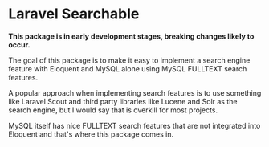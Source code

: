 # Laravel Searchable

**This package is in early development stages, breaking changes likely to occur.**

The goal of this package is to make it easy to implement a search engine feature 
with Eloquent and MySQL alone using MySQL FULLTEXT search features.

A popular approach when implementing search features is to use something like 
Laravel Scout and third party libraries like Lucene and Solr as the search engine, 
but I would say that is overkill for most projects.

MySQL itself has nice FULLTEXT search features that are not integrated into 
Eloquent and that's where this package comes in.
 
 

